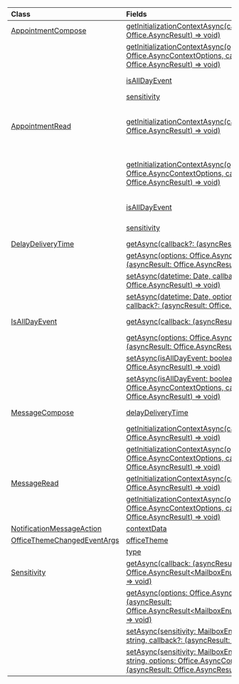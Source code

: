 | Class | Fields | Description |
|:---|:---|:---|
|[AppointmentCompose](/javascript/api/outlook/office.appointmentcompose)|[getInitializationContextAsync(callback?: (asyncResult: Office.AsyncResult<string>) => void)](/javascript/api/outlook/office.appointmentcompose#office-office-appointmentcompose-getinitializationcontextasync-member(1))|Gets initialization data passed when the add-in is activated by an actionable message.|
||[getInitializationContextAsync(options: Office.AsyncContextOptions, callback?: (asyncResult: Office.AsyncResult<string>) => void)](/javascript/api/outlook/office.appointmentcompose#office-office-appointmentcompose-getinitializationcontextasync-member(1))|Gets initialization data passed when the add-in is activated by an actionable message.|
||[isAllDayEvent](/javascript/api/outlook/office.appointmentcompose#office-office-appointmentcompose-isalldayevent-member)|Gets or sets the {@link Office.IsAllDayEvent} property of an appointment.|
||[sensitivity](/javascript/api/outlook/office.appointmentcompose#office-office-appointmentcompose-sensitivity-member)|Gets or sets the {@link Office.Sensitivity | sensitivity} of an appointment.|
|[AppointmentRead](/javascript/api/outlook/office.appointmentread)|[getInitializationContextAsync(callback?: (asyncResult: Office.AsyncResult<string>) => void)](/javascript/api/outlook/office.appointmentread#office-office-appointmentread-getinitializationcontextasync-member(1))|Gets initialization data passed when the add-in is {@link https://docs.microsoft.com/outlook/actionable-messages/invoke-add-in-from-actionable-message | activated by an actionable message}.|
||[getInitializationContextAsync(options: Office.AsyncContextOptions, callback?: (asyncResult: Office.AsyncResult<string>) => void)](/javascript/api/outlook/office.appointmentread#office-office-appointmentread-getinitializationcontextasync-member(1))|Gets initialization data passed when the add-in is {@link https://docs.microsoft.com/outlook/actionable-messages/invoke-add-in-from-actionable-message | activated by an actionable message}.|
||[isAllDayEvent](/javascript/api/outlook/office.appointmentread#office-office-appointmentread-isalldayevent-member)|Returns a boolean value indicating whether the event is all day.|
||[sensitivity](/javascript/api/outlook/office.appointmentread#office-office-appointmentread-sensitivity-member)|Provides the sensitivity value of the appointment.|
|[DelayDeliveryTime](/javascript/api/outlook/office.delaydeliverytime)|[getAsync(callback?: (asyncResult: Office.AsyncResult<Date>) => void)](/javascript/api/outlook/office.delaydeliverytime#office-office-delaydeliverytime-getasync-member(1))|Gets the delivery date and time of a message.|
||[getAsync(options: Office.AsyncContextOptions, callback?: (asyncResult: Office.AsyncResult<Date>) => void)](/javascript/api/outlook/office.delaydeliverytime#office-office-delaydeliverytime-getasync-member(1))|Gets the delivery date and time of a message.|
||[setAsync(datetime: Date, callback?: (asyncResult: Office.AsyncResult<void>) => void)](/javascript/api/outlook/office.delaydeliverytime#office-office-delaydeliverytime-setasync-member(1))|Sets the delivery date and time of a message.|
||[setAsync(datetime: Date, options: Office.AsyncContextOptions, callback?: (asyncResult: Office.AsyncResult<void>) => void)](/javascript/api/outlook/office.delaydeliverytime#office-office-delaydeliverytime-setasync-member(1))|Sets the delivery date and time of a message.|
|[IsAllDayEvent](/javascript/api/outlook/office.isalldayevent)|[getAsync(callback: (asyncResult: Office.AsyncResult<boolean>) => void)](/javascript/api/outlook/office.isalldayevent#office-office-isalldayevent-getasync-member(1))|Gets the boolean value indicating whether the event is all day or not.|
||[getAsync(options: Office.AsyncContextOptions, callback: (asyncResult: Office.AsyncResult<boolean>) => void)](/javascript/api/outlook/office.isalldayevent#office-office-isalldayevent-getasync-member(1))|Gets the boolean value indicating whether the event is all day or not.|
||[setAsync(isAllDayEvent: boolean, callback?: (asyncResult: Office.AsyncResult<void>) => void)](/javascript/api/outlook/office.isalldayevent#office-office-isalldayevent-setasync-member(1))|Sets the all-day event status of an appointment.|
||[setAsync(isAllDayEvent: boolean, options: Office.AsyncContextOptions, callback?: (asyncResult: Office.AsyncResult<void>) => void)](/javascript/api/outlook/office.isalldayevent#office-office-isalldayevent-setasync-member(1))|Sets the all-day event status of an appointment.|
|[MessageCompose](/javascript/api/outlook/office.messagecompose)|[delayDeliveryTime](/javascript/api/outlook/office.messagecompose#office-office-messagecompose-delaydeliverytime-member)|Gets or sets the delayed delivery date and time of a message.|
||[getInitializationContextAsync(callback?: (asyncResult: Office.AsyncResult<string>) => void)](/javascript/api/outlook/office.messagecompose#office-office-messagecompose-getinitializationcontextasync-member(1))|Gets initialization data passed when the add-in is activated by an actionable message.|
||[getInitializationContextAsync(options: Office.AsyncContextOptions, callback?: (asyncResult: Office.AsyncResult<string>) => void)](/javascript/api/outlook/office.messagecompose#office-office-messagecompose-getinitializationcontextasync-member(1))|Gets initialization data passed when the add-in is activated by an actionable message.|
|[MessageRead](/javascript/api/outlook/office.messageread)|[getInitializationContextAsync(callback?: (asyncResult: Office.AsyncResult<string>) => void)](/javascript/api/outlook/office.messageread#office-office-messageread-getinitializationcontextasync-member(1))|Gets initialization data passed when the add-in is|
||[getInitializationContextAsync(options: Office.AsyncContextOptions, callback?: (asyncResult: Office.AsyncResult<string>) => void)](/javascript/api/outlook/office.messageread#office-office-messageread-getinitializationcontextasync-member(1))|Gets initialization data passed when the add-in is|
|[NotificationMessageAction](/javascript/api/outlook/office.notificationmessageaction)|[contextData](/javascript/api/outlook/office.notificationmessageaction#office-office-notificationmessageaction-contextdata-member)|Any JSON data the button needs to pass on.|
|[OfficeThemeChangedEventArgs](/javascript/api/outlook/office.officethemechangedeventargs)|[officeTheme](/javascript/api/outlook/office.officethemechangedeventargs#office-office-officethemechangedeventargs-officetheme-member)|Gets the updated Office theme.|
||[type](/javascript/api/outlook/office.officethemechangedeventargs#office-office-officethemechangedeventargs-type-member)|Gets the type of the event.|
|[Sensitivity](/javascript/api/outlook/office.sensitivity)|[getAsync(callback: (asyncResult: Office.AsyncResult<MailboxEnums.AppointmentSensitivityType>) => void)](/javascript/api/outlook/office.sensitivity#office-office-sensitivity-getasync-member(1))|Gets the value of the appointment sensitivity.|
||[getAsync(options: Office.AsyncContextOptions, callback: (asyncResult: Office.AsyncResult<MailboxEnums.AppointmentSensitivityType>) => void)](/javascript/api/outlook/office.sensitivity#office-office-sensitivity-getasync-member(1))|Gets the value of the appointment sensitivity.|
||[setAsync(sensitivity: MailboxEnums.AppointmentSensitivityType \| string, callback?: (asyncResult: Office.AsyncResult<void>) => void)](/javascript/api/outlook/office.sensitivity#office-office-sensitivity-setasync-member(1))|Sets the value of the appointment sensitivity.|
||[setAsync(sensitivity: MailboxEnums.AppointmentSensitivityType \| string, options: Office.AsyncContextOptions, callback?: (asyncResult: Office.AsyncResult<void>) => void)](/javascript/api/outlook/office.sensitivity#office-office-sensitivity-setasync-member(1))|Sets the value of the appointment sensitivity.|
